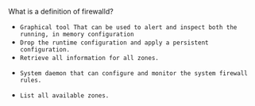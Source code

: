 What is a definition of firewalld?

* `Graphical tool That can be used to alert and inspect both the running, in memory configuration `
* `Drop the runtime configuration and apply a persistent configuration. `
* `Retrieve all information for all zones. `
+ `System daemon that can configure and monitor the system firewall rules. `
* `List all available zones. `
